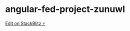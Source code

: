 # angular-fed-project-zunuwl

[Edit on StackBlitz ⚡️](https://stackblitz.com/edit/angular-fed-project-zunuwl)
